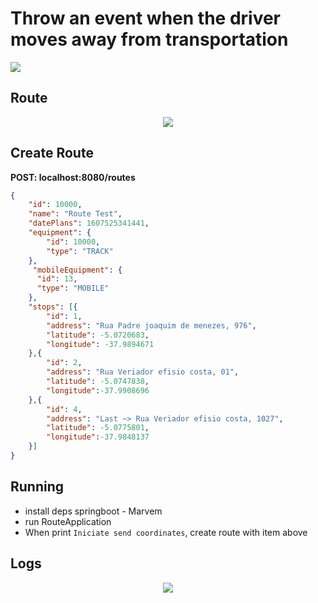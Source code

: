 
<p align='center'>
  <h1>Throw an event when the driver moves away from transportation</h1>
 <img src='https://user-images.githubusercontent.com/28990749/102723069-6de4e600-42ba-11eb-965f-e820d4af9b30.png'/>
</p>

## Route

<p align='center'>
 <img src='https://user-images.githubusercontent.com/28990749/102723107-b8fef900-42ba-11eb-8e4f-001f89da5ae0.png'/>
</p>

## Create Route 

**POST: localhost:8080/routes**
```json
{
    "id": 10000,
    "name": "Route Test",
    "datePlans": 1607525341441,
    "equipment": {
        "id": 10000,
        "type": "TRACK"
    },
	 "mobileEquipment": {
      "id": 13,
      "type": "MOBILE"
    },
    "stops": [{
        "id": 1,
        "address": "Rua Padre joaquim de menezes, 976",
        "latitude": -5.0720683,
        "longitude": -37.9894671
    },{
        "id": 2,
        "address": "Rua Veriador efisio costa, 01",
        "latitude": -5.0747838,
        "longitude":-37.9908696
    },{
        "id": 4,
        "address": "Last ~> Rua Veriador efisio costa, 1027",
        "latitude": -5.0775801,
        "longitude":-37.9848137
    }]
}

```

## Running 

- install deps springboot - Marvem
- run RouteApplication
- When print `Iniciate send coordinates`, create route with item above

## Logs

<p align='center'>
 <img src='https://user-images.githubusercontent.com/28990749/102723122-da5fe500-42ba-11eb-941d-a0ae49786c54.png'/>
</p>
